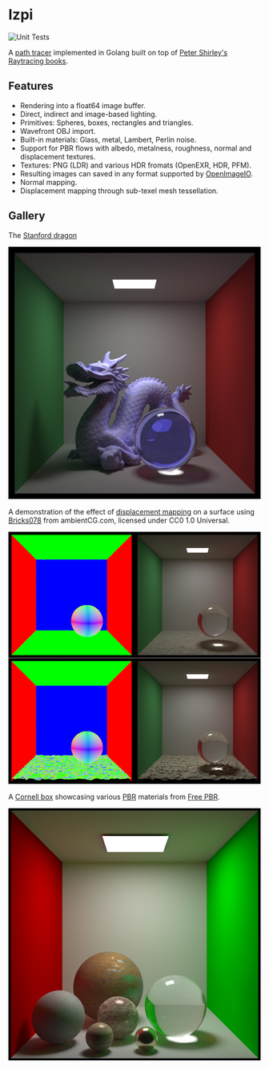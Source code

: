# Izpi

![Unit Tests](https://github.com/flynn-nrg/izpi/actions/workflows/test.yml/badge.svg)

A [path tracer](https://en.wikipedia.org/wiki/Path_tracing) implemented in Golang built on top of [Peter Shirley's Raytracing books](https://raytracing.github.io).

## Features

* Rendering into a float64 image buffer.
* Direct, indirect and image-based lighting.
* Primitives: Spheres, boxes, rectangles and triangles.
* Wavefront OBJ import.
* Built-in materials: Glass, metal, Lambert, Perlin noise.
* Support for PBR flows with albedo, metalness, roughness, normal and displacement textures.
* Textures: PNG (LDR) and various HDR fromats (OpenEXR, HDR, PFM).
* Resulting images can saved in any format supported by [OpenImageIO](https://openimageio.readthedocs.io).
* Normal mapping.
* Displacement mapping through sub-texel mesh tessellation.

## Gallery

The [Stanford dragon](https://en.wikipedia.org/wiki/Stanford_dragon)

![The Stanford dragon in a Cornell box](./images/dragon.png "Stanford dragon")

A demonstration of the effect of [displacement mapping](https://en.wikipedia.org/wiki/Displacement_mapping) on a surface using [Bricks078](https://ambientcg.com/view?id=Bricks078) from ambientCG.com, licensed under CC0 1.0 Universal.

![Displacement mapping in a Cornell box](./images/displacement_mapping.png "Displacement mapping")

A [Cornell box](https://en.wikipedia.org/wiki/Cornell_box) showcasing various [PBR](https://en.wikipedia.org/wiki/Physically_based_rendering) materials from [Free PBR](https://freepbr.com).

![Different PBR materials in a  Cornell box](./images/pbr.png "PBR materials")